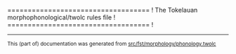 =================================== !
The Tokelauan morphophonological/twolc rules file !
=================================== !

* * *

<small>This (part of) documentation was generated from [src/fst/morphology/phonology.twolc](https://github.com/giellalt/lang-tkl/blob/main/src/fst/morphology/phonology.twolc)</small>
